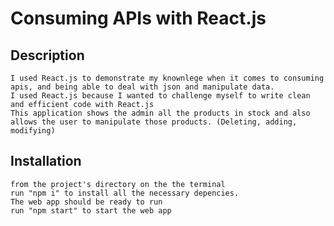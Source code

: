 # Consuming APIs with React.js

## Description
    I used React.js to demonstrate my knownlege when it comes to consuming apis, and being able to deal with json and manipulate data.
    I used React.js because I wanted to challenge myself to write clean and efficient code with React.js
    This application shows the admin all the products in stock and also allows the user to manipulate those products. (Deleting, adding, modifying)

## Installation
    from the project's directory on the the terminal
    run "npm i" to install all the necessary depencies.
    The web app should be ready to run 
    run "npm start" to start the web app
 
